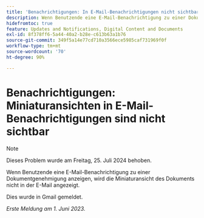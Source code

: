 ```yaml
---
title: 'Benachrichtigungen: In E-Mail-Benachrichtigungen nicht sichtbare Miniaturansichten'
description: Wenn Benutzende eine E-Mail-Benachrichtigung zu einer Dokumentgenehmigung anzeigen, wird die Miniaturansicht des Dokuments nicht in der E-Mail angezeigt.
hidefromtoc: true
feature: Updates and Notifications, Digital Content and Documents
exl-id: 8f378ff6-5a44-40a2-b28e-c613b63a1b76
source-git-commit: 349f5a14e77cd710a3566ece5985caf731969f0f
workflow-type: tm+mt
source-wordcount: '70'
ht-degree: 90%

---
```


# Benachrichtigungen: Miniaturansichten in E-Mail-Benachrichtigungen sind nicht sichtbar

>[!NOTE]
>
>Dieses Problem wurde am Freitag, 25. Juli 2024 behoben.

Wenn Benutzende eine E-Mail-Benachrichtigung zu einer Dokumentgenehmigung anzeigen, wird die Miniaturansicht des Dokuments nicht in der E-Mail angezeigt.

Dies wurde in Gmail gemeldet.

_Erste Meldung am 1. Juni 2023._

